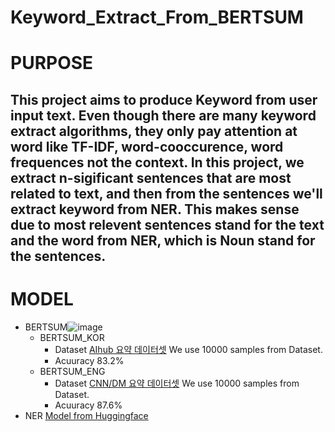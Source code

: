 # **Keyword_Extract_From_BERTSUM**
# **PURPOSE**
  This project aims to produce Keyword from user input text. Even though there are many keyword extract algorithms, they only pay attention at **word** like TF-IDF, word-cooccurence, word frequences not the context.
  In this project, we extract n-sigificant sentences that are most related to text, and then from the sentences we'll extract keyword from NER.
  This makes sense due to most relevent sentences stand for the text and the word from NER, which is Noun stand for the sentences.
---
# **MODEL**
  + BERTSUM![image](https://user-images.githubusercontent.com/68415111/214734663-231274cd-7a0e-4f4b-9e3f-b79c8fb25a89.png)
    + BERTSUM_KOR
      + Dataset
        [AIhub 요약 데이터셋](https://aihub.or.kr/aihubdata/data/view.do?currMenu=115&topMenu=100&aihubDataSe=realm&dataSetSn=97)
        We use 10000 samples from Dataset.
      + Acuuracy
        83.2%
    + BERTSUM_ENG
      + Dataset
        [CNN/DM 요약 데이터셋](https://github.com/abisee/cnn-dailymail)
        We use 10000 samples from Dataset.
      + Acuuracy
        87.6%
  + NER
    [Model from Huggingface](https://huggingface.co/xlm-roberta-large-finetuned-conll03-english)
    
